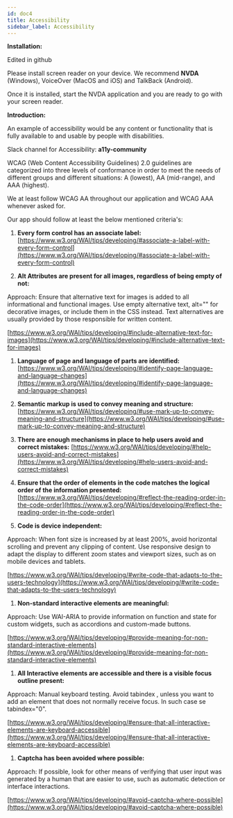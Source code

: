 ```yaml
---
id: doc4
title: Accessibility
sidebar_label: Accessibility
---
```


**Installation:**

Edited in github 

Please install screen reader on your device. We recommend **NVDA** (Windows), VoiceOver (MacOS and iOS) and TalkBack (Android).

Once it is installed, start the NVDA application and you are ready to go with your screen reader.

**Introduction:**

An example of accessibility would be any content or functionality that is fully available to and usable by people with disabilities.

Slack channel for Accessibility: **a11y-community**

WCAG (Web Content Accessibility Guidelines) 2.0 guidelines are categorized into three levels of conformance in order to meet the needs of different groups and different situations: A (lowest), AA (mid-range), and AAA (highest).

We at least follow WCAG AA throughout our application and WCAG AAA whenever asked for.

Our app should follow at least the below mentioned criteria&#39;s:

1. **Every form control has an associate label:**
[https://www.w3.org/WAI/tips/developing/#associate-a-label-with-every-form-control](https://www.w3.org/WAI/tips/developing/#associate-a-label-with-every-form-control)

1. **Alt Attributes are present for all images, regardless of being empty of not:**

Approach: Ensure that alternative text for images is added to all informational and functional images. Use empty alternative text, alt=&quot;&quot; for decorative images, or include them in the CSS instead. Text alternatives are usually provided by those responsible for written content.

[https://www.w3.org/WAI/tips/developing/#include-alternative-text-for-images](https://www.w3.org/WAI/tips/developing/#include-alternative-text-for-images)

1. **Language of page and language of parts are identified:**
[https://www.w3.org/WAI/tips/developing/#identify-page-language-and-language-changes](https://www.w3.org/WAI/tips/developing/#identify-page-language-and-language-changes)

1. **Semantic markup is used to convey meaning and structure:**
[https://www.w3.org/WAI/tips/developing/#use-mark-up-to-convey-meaning-and-structure](https://www.w3.org/WAI/tips/developing/#use-mark-up-to-convey-meaning-and-structure)

1. **There are enough mechanisms in place to help users avoid and correct mistakes:**
[https://www.w3.org/WAI/tips/developing/#help-users-avoid-and-correct-mistakes](https://www.w3.org/WAI/tips/developing/#help-users-avoid-and-correct-mistakes)

1. **Ensure that the order of elements in the code matches the logical order of the information presented:**
[https://www.w3.org/WAI/tips/developing/#reflect-the-reading-order-in-the-code-order](https://www.w3.org/WAI/tips/developing/#reflect-the-reading-order-in-the-code-order)

2. **Code is device independent:**

Approach: When font size is increased by at least 200%, avoid horizontal scrolling and prevent any clipping of content. Use responsive design to adapt the display to different zoom states and viewport sizes, such as on mobile devices and tablets.

[https://www.w3.org/WAI/tips/developing/#write-code-that-adapts-to-the-users-technology](https://www.w3.org/WAI/tips/developing/#write-code-that-adapts-to-the-users-technology)

1. **Non-standard interactive elements are meaningful:**

Approach: Use WAI-ARIA to provide information on function and state for custom widgets, such as accordions and custom-made buttons.

[https://www.w3.org/WAI/tips/developing/#provide-meaning-for-non-standard-interactive-elements](https://www.w3.org/WAI/tips/developing/#provide-meaning-for-non-standard-interactive-elements)

1. **All Interactive elements are accessible and there is a visible focus outline present:**

Approach: Manual keyboard testing. Avoid tabindex , unless you want to add an element that does not normally receive focus. In such case se tabindex=&quot;0&quot;.

[https://www.w3.org/WAI/tips/developing/#ensure-that-all-interactive-elements-are-keyboard-accessible](https://www.w3.org/WAI/tips/developing/#ensure-that-all-interactive-elements-are-keyboard-accessible)

1. **Captcha has been avoided where possible:**

 Approach: If possible, look for other means of verifying that user input was generated by a human that are easier to use, such as automatic detection or interface interactions.

[https://www.w3.org/WAI/tips/developing/#avoid-captcha-where-possible](https://www.w3.org/WAI/tips/developing/#avoid-captcha-where-possible)
